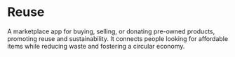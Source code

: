 # Reuse
A marketplace app for buying, selling, or donating pre-owned products, promoting reuse and sustainability. It connects people looking for affordable items while reducing waste and fostering a circular economy.
